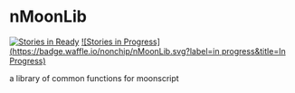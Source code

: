 # nMoonLib

[![Stories in Ready](https://badge.waffle.io/nonchip/nMoonLib.svg?label=ready&title=Ready)](http://waffle.io/nonchip/nMoonLib)
[![Stories in Progress](https://badge.waffle.io/nonchip/nMoonLib.svg?label=in progress&title=In Progress)](http://waffle.io/nonchip/nMoonLib)

a library of common functions for moonscript
